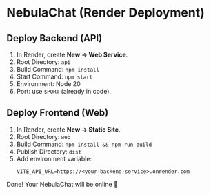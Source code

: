 # NebulaChat (Render Deployment)

## Deploy Backend (API)
1. In Render, create **New → Web Service**.
2. Root Directory: `api`
3. Build Command: `npm install`
4. Start Command: `npm start`
5. Environment: Node 20
6. Port: use `$PORT` (already in code).

## Deploy Frontend (Web)
1. In Render, create **New → Static Site**.
2. Root Directory: `web`
3. Build Command: `npm install && npm run build`
4. Publish Directory: `dist`
5. Add environment variable:
   ```
   VITE_API_URL=https://<your-backend-service>.onrender.com
   ```

Done! Your NebulaChat will be online 🚀

